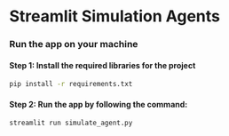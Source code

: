 

# Streamlit Simulation Agents 

### Run the app on your machine

#### Step 1: Install the required libraries for the project

```bash
pip install -r requirements.txt
```

#### Step 2: Run the app by following the command:


```bash
streamlit run simulate_agent.py
```
